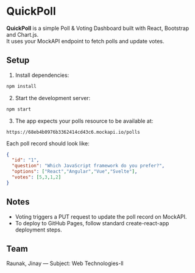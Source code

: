 # QuickPoll

**QuickPoll** is a simple Poll & Voting Dashboard built with React, Bootstrap and Chart.js.  
It uses your MockAPI endpoint to fetch polls and update votes.

## Setup

1. Install dependencies:
```bash
npm install
```

2. Start the development server:
```bash
npm start
```

3. The app expects your polls resource to be available at:

```
https://68eb4b0976b3362414cd43c6.mockapi.io/polls
```

Each poll record should look like:
```json
{
  "id": "1",
  "question": "Which JavaScript framework do you prefer?",
  "options": ["React","Angular","Vue","Svelte"],
  "votes": [5,3,1,2]
}
```

## Notes
- Voting triggers a PUT request to update the poll record on MockAPI.
- To deploy to GitHub Pages, follow standard create-react-app deployment steps.

## Team
Raunak, Jinay — Subject: Web Technologies-ll
